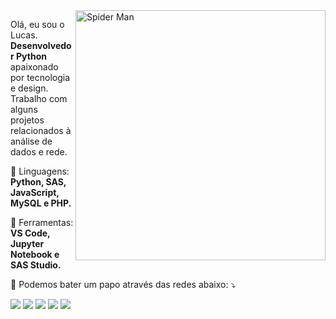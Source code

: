 <img src="https://viciados.net/wp-content/uploads/2020/08/Spider-Man-Tobey-Maguire-Homem-Aranha-2021.jpg" min-width="400px" max-width="400px" width="400px" align="right" alt="Spider Man">

<p align="left"> 
  Olá, eu sou o Lucas. <strong>Desenvolvedor Python</strong> apaixonado por tecnologia e design.<br>
  Trabalho com alguns projetos relacionados à análise de dados e rede.
</p>

<p align="left">
  🦄 Linguagens: <strong>Python, SAS, JavaScript, MySQL e PHP.</strong>
</p>

<p align="left">
  💼 Ferramentas: <strong>VS Code, Jupyter Notebook e SAS Studio.</strong>
</p>

<p align="left">
  💌 Podemos bater um papo através das redes abaixo: ⤵️
</p>

<p align="left">
  <a href="lucas.ctsb@gmail.com" alt="Gmail">
  <img src="https://img.shields.io/badge/-Gmail-FF0000?style=flat-square&labelColor=FF0000&logo=gmail&logoColor=white&link=LINK-DO-SEU-EMAIL" /></a>

  <a href="#" alt="Linkedin">
  <img src="https://img.shields.io/badge/-Linkedin-0e76a8?style=flat-square&logo=Linkedin&logoColor=white&link=LINK-DO-SEU-LINKEDIN" /></a>

  <a href="#" alt="WhatsApp">
  <img src="https://img.shields.io/badge/-WhatsApp-25d366?style=flat-square&labelColor=25d366&logo=whatsapp&logoColor=white&link=API-DO-SEU-WHATSAPP"/></a>

  <a href="#" alt="Facebook">
  <img src="https://img.shields.io/badge/-Facebook-3b5998?style=flat-square&labelColor=3b5998&logo=facebook&logoColor=white&link=LINK-DO-SEU-FACEBOOK"/></a>

  <a href="#" alt="Instagram">
  <img src="https://img.shields.io/badge/-Instagram-DF0174?style=flat-square&labelColor=DF0174&logo=instagram&logoColor=white&link=LINK-DO-SEU-INSTAGRAM"/></a>
</p>  
